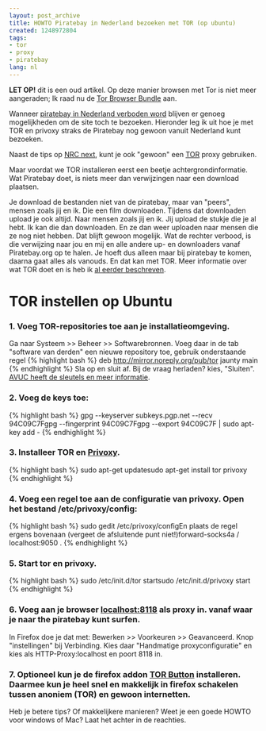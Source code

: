 ```yaml
---
layout: post_archive
title: HOWTO Piratebay in Nederland bezoeken met TOR (op ubuntu)
created: 1248972804
tags:
- tor
- proxy
- piratebay
lang: nl
---
```


**LET OP!** dit is een oud artikel. Op deze manier browsen met Tor is
niet meer aangeraden; Ik raad nu de [Tor Browser Bundle](https://www.torproject.org/projects/torbrowser.html.en) aan.

Wanneer [piratebay in Nederland verboden word](http://www.scribd.com/doc/17846197/Vonnis-rechter-The-Pirate-Bay) blijven er genoeg mogelijkheden om de site toch te bezoeken. Hieronder leg ik uit hoe je met TOR en privoxy straks de Piratebay nog gewoon vanuit Nederland kunt bezoeken.

Naast de tips op [NRC next](http://www.nrcnext.nl/blog/tag/proxy/), kunt
je ook "gewoon" een [TOR](http://torproject.org) proxy gebruiken. 

Maar voordat we TOR installeren eerst een beetje achtergrondinformatie. 
Wat Piratebay doet, is niets meer dan verwijzingen naar een download plaatsen. 

Je download de bestanden niet van de piratebay, maar van "peers", mensen zoals jij en ik. Die een film downloaden. Tijdens dat downloaden upload je ook altijd. Naar mensen zoals jij en ik. Jij upload de stukje die je al hebt. Ik kan die dan downloaden. En ze dan weer uploaden naar mensen die ze nog niet hebben. Dat blijft gewoon mogelijk. Wat de rechter verbood, is die verwijzing naar jou en mij en alle andere up- en downloaders vanaf Piratebay.org op te halen. Je hoeft dus alleen maar bij piratebay te komen, daarna gaat alles als vanouds. En dat kan met TOR. Meer informatie over wat TOR doet en is heb ik [al eerder beschreven](http://berk.es/2007/01/11/websites-veiliger-maken-met-privoxy/).

# TOR instellen op Ubuntu

### 1. Voeg TOR-repositories toe aan je installatieomgeving.
Ga naar Systeem >> Beheer >> Softwarebronnen. Voeg daar in de tab "software van derden" een nieuwe repository toe, gebruik onderstaande regel
{% highlight bash %}
deb     http://mirror.noreply.org/pub/tor jaunty main
{% endhighlight %}
Sla op en sluit af. Bij de vraag herladen? kies, "Sluiten". [AVUC heeft de sleutels en meer informatie](http://www.avuc.nl/2009/05/04/tor-on-ubuntu-904/).
### 2. Voeg de keys toe:
{% highlight bash %}
gpg --keyserver subkeys.pgp.net --recv 94C09C7Fgpg --fingerprint 94C09C7Fgpg --export 94C09C7F | sudo apt-key add -
{% endhighlight %}
### 3. Installeer TOR en [Privoxy](http://nl.wikipedia.org/wiki/Privoxy).  
{% highlight bash %}
sudo apt-get updatesudo apt-get install tor privoxy
{% endhighlight %}
### 4. Voeg een regel toe aan de configuratie van privoxy. Open het bestand /etc/privoxy/config:
{% highlight bash %}
sudo gedit /etc/privoxy/configEn plaats de regel ergens bovenaan (vergeet de afsluitende punt niet!)forward-socks4a / localhost:9050 . 
{% endhighlight %}
### 5. Start tor en privoxy.
{% highlight bash %}
sudo /etc/init.d/tor startsudo /etc/init.d/privoxy start
{% endhighlight %}
### 6. Voeg aan je browser [localhost:8118](http://localhost:8118) als proxy in. vanaf waar je naar the piratebay kunt surfen.

In Firefox doe je dat met: Bewerken >> Voorkeuren >> Geavanceerd. Knop "instellingen" bij Verbinding. Kies daar "Handmatige proxyconfiguratie" en kies als HTTP-Proxy:localhost en poort 8118 in.

### 7. Optioneel kun je de firefox addon [TOR Button](https://addons.mozilla.org/nl/firefox/addon/2275) installeren. Daarmee kun je heel snel en makkelijk in firefox schakelen tussen anoniem (TOR) en gewoon internetten.

Heb je betere tips? Of makkelijkere manieren? Weet je een goede HOWTO voor windows of Mac? Laat het achter in de reachties.

